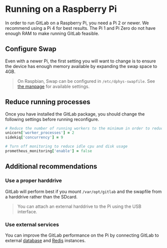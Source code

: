 # Running on a Raspberry Pi

In order to run GitLab on a Raspberry Pi, you need a Pi 2 or newer. We
recommend using a Pi 4 for best results. The Pi 1 and Pi Zero do not have enough
RAM to make running GitLab feasible.

## Configure Swap

Even with a newer Pi, the first setting you will want to change is to ensure
the device has enough memory available by expanding the swap space to 4GB.

> On Raspbian, Swap can be configured in `/etc/dphys-swapfile`.
> See [the manpage](http://manpages.ubuntu.com/manpages/bionic/man8/dphys-swapfile.8.html#config) for available settings.

## Reduce running processes

Once you have installed the GitLab package, you should change the following settings before running reconfigure.

```ruby
# Reduce the number of running workers to the minimum in order to reduce memory usage
unicorn['worker_processes'] = 2
sidekiq['concurrency'] = 9

# Turn off monitoring to reduce idle cpu and disk usage
prometheus_monitoring['enable'] = false
```

## Additional recommendations

### Use a proper harddrive

GitLab will perform best if you mount `/var/opt/gitlab` and the swapfile from a harddrive rather than the SDcard.

> You can attach an external harddrive to the Pi using the USB interface.

### Use external services

You can improve the GitLab performance on the Pi by connecting GitLab to external [database](database.md#using-a-non-packaged-postgresql-database-management-server) and [Redis](redis.md#setting-up-a-redis-only-server) instances.
